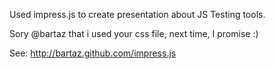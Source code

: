 Used impress.js to create presentation about JS Testing tools.

Sory @bartaz that i used your css file, next time, I promise :)

See: http://bartaz.github.com/impress.js
